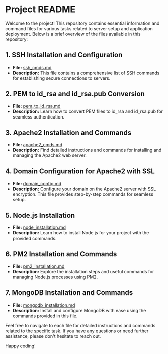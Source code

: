 # Project README

Welcome to the project! This repository contains essential information and command files for various tasks related to server setup and application deployment. Below is a brief overview of the files available in this repository:

## 1. SSH Installation and Configuration

- **File:** [ssh_cmds.md](./ssh_cmds.md)
- **Description:** This file contains a comprehensive list of SSH commands for establishing secure connections to servers.

## 2. PEM to id_rsa and id_rsa.pub Conversion

- **File:** [pem_to_id_rsa.md](./pem_to_id_rsa.md)
- **Description:** Learn how to convert PEM files to id_rsa and id_rsa.pub for seamless authentication.

## 3. Apache2 Installation and Commands

- **File:** [apache2_cmds.md](./apache2_cmds.md)
- **Description:** Find detailed instructions and commands for installing and managing the Apache2 web server.

## 4. Domain Configuration for Apache2 with SSL

- **File:** [domain_config.md](./domain_config.md)
- **Description:** Configure your domain on the Apache2 server with SSL encryption. This file provides step-by-step commands for seamless setup.

## 5. Node.js Installation

- **File:** [node_installation.md](./node_installation.md)
- **Description:** Learn how to install Node.js for your project with the provided commands.

## 6. PM2 Installation and Commands

- **File:** [pm2_installation.md](./pm2_installation.md)
- **Description:** Explore the installation steps and useful commands for managing Node.js processes using PM2.

## 7. MongoDB Installation and Commands

- **File:** [mongodb_installation.md](./mongodb_installation.md)
- **Description:** Install and configure MongoDB with ease using the commands provided in this file.

Feel free to navigate to each file for detailed instructions and commands related to the specific task. If you have any questions or need further assistance, please don't hesitate to reach out.

Happy coding!
